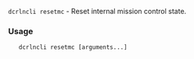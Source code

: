 `dcrlncli resetmc` - Reset internal mission control state.

### Usage

```
   dcrlncli resetmc [arguments...]
```
